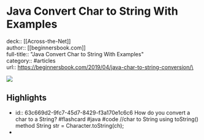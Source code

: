 # Java Convert Char to String With Examples

deck:: [[Across-the-Net]]\
author:: [[beginnersbook.com]]\
full-title:: "Java Convert Char to String With Examples"\
category:: #articles\
url:: https://beginnersbook.com/2019/04/java-char-to-string-conversion/\

![](https://readwise-assets.s3.amazonaws.com/static/images/article3.5c705a01b476.png)
## Highlights
- id:: 63c669d2-9fc7-45d7-8429-f3a170e1c6c6
   How do you convert a char to a String? #flashcard  #java #code 
    //char to String using toString() method
     String str = Character.toString(ch);
-